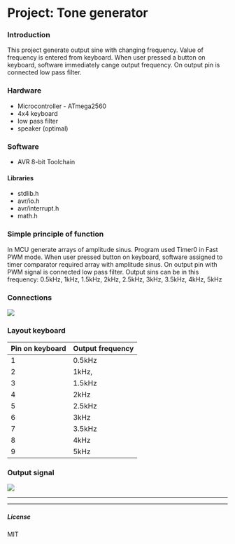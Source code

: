 
# Project: Tone generator

### Introduction
This project generate output sine with changing frequency. Value of frequency is entered from keyboard. When user pressed a button on keyboard, software immediately cange output frequency. On output pin is connected low pass filter.
### Hardware
- Microcontroller - ATmega2560
- 4x4 keyboard
- low pass filter
- speaker (optimal)

### Software
- AVR 8-bit Toolchain

#### Libraries
- stdlib.h
- avr/io.h
- avr/interrupt.h
- math.h

### Simple principle of function
In MCU generate arrays of amplitude sinus. Program used Timer0 in Fast PWM mode. When user pressed button on keyboard, software assigned to timer comparator required array with amplitude sinus. On output pin with PWM signal is connected low pass filter.
Output sins can be in this frequency: 0.5kHz, 1kHz, 1.5kHz, 2kHz, 2.5kHz, 3kHz, 3.5kHz, 4kHz, 5kHz

### Connections
![](https://i.imgur.com/CBKO0eu.jpg)

### Layout keyboard
Pin on  keyboard | Output frequency
------------- | -------------
1   | 0.5kHz
 2  | 1kHz,
3  | 1.5kHz
4  | 2kHz
5  | 2.5kHz
6  | 3kHz
7  | 3.5kHz
8  | 4kHz
9  | 5kHz

### Output signal
![](https://i.imgur.com/xWbBwh9.jpg)

------------


------------


##### License 
MIT
